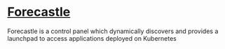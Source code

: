 # [Forecastle](https://github.com/stakater/Forecastle)

Forecastle is a control panel which dynamically discovers and provides a launchpad
to access applications deployed on Kubernetes
